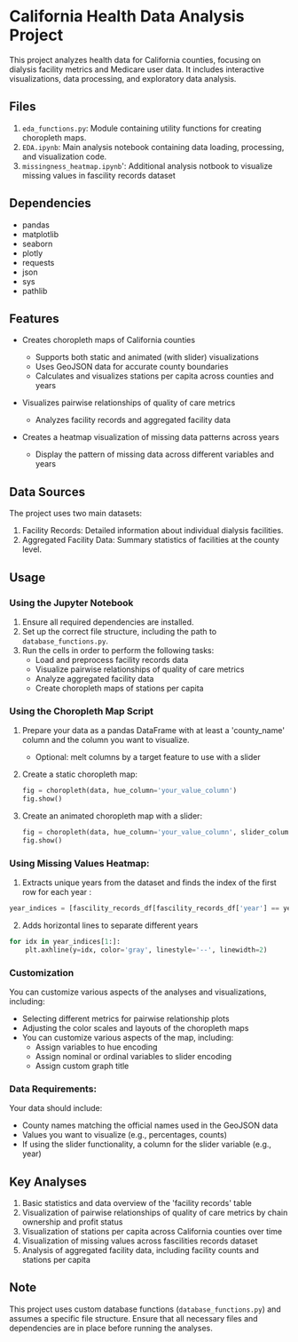 # California Health Data Analysis Project

This project analyzes health data for California counties, focusing on dialysis facility metrics and Medicare user data. It includes interactive visualizations, data processing, and exploratory data analysis.

## Files

1. `eda_functions.py`: Module containing utility functions for creating choropleth maps.
2. `EDA.ipynb`: Main analysis notebook containing data loading, processing, and visualization code.
3. `missingness_heatmap.ipynb`': Additional analysis notbook to visualize missing values in fascility records dataset

## Dependencies

- pandas
- matplotlib
- seaborn
- plotly
- requests
- json
- sys
- pathlib

## Features

- Creates choropleth maps of California counties
   - Supports both static and animated (with slider) visualizations
   - Uses GeoJSON data for accurate county boundaries
   - Calculates and visualizes stations per capita across counties and years


- Visualizes pairwise relationships of quality of care metrics
   - Analyzes facility records and aggregated facility data

- Creates a heatmap visualization of missing data patterns across years
   - Display the pattern of missing data across different variables and years

## Data Sources

The project uses two main datasets:
1. Facility Records: Detailed information about individual dialysis facilities.
2. Aggregated Facility Data: Summary statistics of facilities at the county level.

## Usage

### Using the Jupyter Notebook

1. Ensure all required dependencies are installed.
2. Set up the correct file structure, including the path to `database_functions.py`.
3. Run the cells in order to perform the following tasks:
   - Load and preprocess facility records data
   - Visualize pairwise relationships of quality of care metrics
   - Analyze aggregated facility data
   - Create choropleth maps of stations per capita

### Using the Choropleth Map Script

1. Prepare your data as a pandas DataFrame with at least a 'county_name' column and the column you want to visualize.
   - Optional: melt columns by a target feature to use with a slider


3. Create a static choropleth map:
   ```python
   fig = choropleth(data, hue_column='your_value_column')
   fig.show()
   ```

4. Create an animated choropleth map with a slider:
   ```python
   fig = choropleth(data, hue_column='your_value_column', slider_column='year')
   fig.show()
   ```

### Using Missing Values Heatmap:

1. Extracts unique years from the dataset and finds the index of the first row for each year :
```python
year_indices = [fascility_records_df[fascility_records_df['year'] == year].index[0] for year in years]
  ```

2. Adds horizontal lines to separate different years
```python
for idx in year_indices[1:]:
    plt.axhline(y=idx, color='gray', linestyle='--', linewidth=2)
  ```

### Customization

You can customize various aspects of the analyses and visualizations, including:
- Selecting different metrics for pairwise relationship plots
- Adjusting the color scales and layouts of the choropleth maps
- You can customize various aspects of the map, including:
   - Assign variables to hue encoding
   - Assign nominal or ordinal variables to slider encoding
   - Assign custom graph title

### Data Requirements:

Your data should include:
- County names matching the official names used in the GeoJSON data
- Values you want to visualize (e.g., percentages, counts)
- If using the slider functionality, a column for the slider variable (e.g., year)


## Key Analyses

1. Basic statistics and data overview of the 'facility records' table
2. Visualization of pairwise relationships of quality of care metrics by chain ownership and profit status
3. Visualization of stations per capita across California counties over time
4. Visualization of missing values across fascilities records dataset
5. Analysis of aggregated facility data, including facility counts and stations per capita

## Note

This project uses custom database functions (`database_functions.py`) and assumes a specific file structure. Ensure that all necessary files and dependencies are in place before running the analyses.
